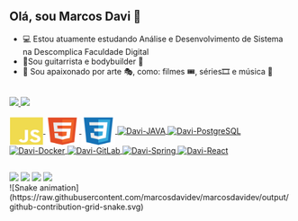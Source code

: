 ## Olá, sou Marcos Davi 👋 
- 💻 Estou atuamente estudando Análise e Desenvolvimento de Sistema na Descomplica Faculdade Digital
- 🎸Sou guitarrista e bodybuilder 💪
- 🤘 Sou apaixonado por arte 🎭, como: filmes 🎟, séries🎞 e música 🎼
<br>
<div>
  <a href="https://github.com/marcosdavidev">
  <img height="170em" src="https://github-readme-stats.vercel.app/api?username=marcosdavidev&show_icons=true&theme=dark"/>
  <img height="170em" src="https://github-readme-stats.vercel.app/api/top-langs/?username=marcosdavidev&layout=compact&langs_count=7&theme=dark"/>
</div>
<br>
<div style="display: inline_block">
  <img align="center" alt="Davi-Js" height="50" width="60" src="https://raw.githubusercontent.com/devicons/devicon/master/icons/javascript/javascript-plain.svg">
  <img align="center" alt="Davi-HTML" height="50" width="60" src="https://raw.githubusercontent.com/devicons/devicon/master/icons/html5/html5-original.svg">
  <img align="center" alt="Davi-CSS" height="50" width="60" src="https://raw.githubusercontent.com/devicons/devicon/master/icons/css3/css3-original.svg">
  <img align="center" alt="Davi-JAVA" height="50" width="60"src="https://cdn.jsdelivr.net/gh/devicons/devicon/icons/java/java-original.svg">
  <img align="center" alt="Davi-PostgreSQL" height="50" width="60" src="https://cdn.jsdelivr.net/gh/devicons/devicon/icons/postgresql/postgresql-plain-wordmark.svg" />
  <img align="center" alt="Davi-Docker" height="50" width="60" src="https://cdn.jsdelivr.net/gh/devicons/devicon/icons/docker/docker-original-wordmark.svg" />
  <img align="center" alt="Davi-GitLab" height="50" width="60" src="https://cdn.jsdelivr.net/gh/devicons/devicon/icons/gitlab/gitlab-original-wordmark.svg" />
  <img align="center" alt="Davi-Spring" height="50" width="60" src="https://cdn.jsdelivr.net/gh/devicons/devicon/icons/spring/spring-original-wordmark.svg" />
  <img align="center" alt="Davi-React" height="50" width="60" src="https://cdn.jsdelivr.net/gh/devicons/devicon/icons/react/react-original-wordmark.svg" />
</div>
  
  ##
  
  <div> 
  <a href="https://www.instagram.com/laster_gates" target="_blank"><img src="https://img.shields.io/badge/Instagram-E4405F?style=for-the-badge&logo=instagram&logoColor=white" target="_blank"></a>
 	<a href="https://www.twitch.tv/laster_gates" target="_blank"><img src="https://img.shields.io/badge/Twitch-9146FF?style=for-the-badge&logo=twitch&logoColor=white" target="_blank"></a>
    	<a href="https://twitter.com/AdamsDavis777" target="_blank"><img src="https://img.shields.io/badge/Twitter-1DA1F2?style=for-the-badge&logo=twitter&logoColor=white" target="_blank"></a>
  <a href="https://www.linkedin.com/in/marcos-davi-a56202212" target="_blank"><img src="https://img.shields.io/badge/-LinkedIn-%230077B5?style=for-the-badge&logo=linkedin&logoColor=white" target="_blank"></a> 
  </div>


  <div>
   ![Snake animation](https://raw.githubusercontent.com/marcosdavidev/marcosdavidev/output/github-contribution-grid-snake.svg)
</div>
